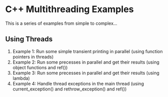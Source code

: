 # C++ Multithreading Examples

This is a series of examples from simple to complex...

## Using Threads

1. Example 1: Run some simple transient printing in parallel (using function pointers in threads)
2. Example 2: Run some precesses in parallel and get their results (using object functions and ref())
3. Example 3: Run some precesses in parallel and get their results (using lambda)
4. Example 4: Handle thread exceptions in the main thread (using current_exception() and rethrow_exception() and ref())